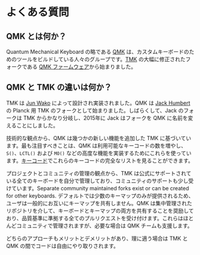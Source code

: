 # よくある質問

<!---
  original document: d598f01cb:docs/faq_general.md
  git diff d598f01cb HEAD docs/faq_general.md | cat
-->

## QMK とは何か？

Quantum Mechanical Keyboard の略である [QMK](https://github.com/qmk) は、カスタムキーボードのためのツールをビルドしている人々のグループです。[TMK](https://github.com/tmk/tmk_keyboard) の大幅に修正されたフォークである [QMK ファームウェア](https://github.com/qmk/qmk_firmware)から始まりました。

## QMK と TMK の違いは何か？

TMK は [Jun Wako](https://github.com/tmk) によって設計され実装されました。QMK は [Jack Humbert](https://github.com/jackhumbert) の Planck 用 TMK のフォークとして始まりました。しばらくして、Jack のフォークは TMK からかなり分岐し、2015年に Jack はフォークを QMK に名前を変えることにしました。

技術的な観点から、QMK は幾つかの新しい機能を追加した TMK に基づいています。最も注目すべきことは、QMK は利用可能なキーコードの数を増やし、`S()`、`LCTL()` および `MO()` などの高度な機能を実装するためにこれらを使っています。[キーコード](keycodes.md)でこれらのキーコードの完全なリストを見ることができます。

プロジェクトとコミュニティの管理の観点から、TMK は公式にサポートされている全てのキーボードを自分で管理しており、コミュニティのサポートも少し受けています。Separate community maintained forks exist or can be created for other keyboards. デフォルトでは少数のキーマップのみが提供されるため、ユーザは一般的にお互いにキーマップを共有しません。QMK は集中管理されたリポジトリを介して、キーボードとキーマップの両方を共有することを奨励しており、品質基準に準拠する全てのプルリクエストを受け付けます。これらはほとんどコミュニティで管理されますが、必要な場合は QMK チームも支援します。

どちらのアプローチもメリットとデメリットがあり、理に適う場合は TMK と QMK の間でコードは自由にやり取りされます。
